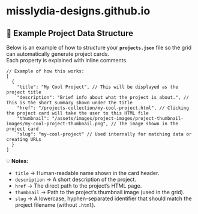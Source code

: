 # misslydia-designs.github.io


## 📄 Example Project Data Structure

Below is an example of how to structure your **`projects.json`** file so the grid can automatically generate project cards.  
Each property is explained with inline comments.

```jsonc
// Example of how this works:
[
  {
    "title": "My Cool Project", // This will be displayed as the project title
    "description": "Brief info about what the project is about.", // This is the short summary shown under the title
    "href": "/projects-collection/my-cool-project.html", // Clicking the project card will take the user to this HTML file
    "thumbnail": "/assets/images/project-images/project-thumbnail-images/my-cool-project-thumbnail.png", // The image shown in the project card
    "slug": "my-cool-project" // Used internally for matching data or creating URLs
  }
]
```

💡 **Notes:**

* `title` → Human-readable name shown in the card header.
* `description` → A short description of the project.
* `href` → The direct path to the project’s HTML page.
* `thumbnail` → Path to the project’s thumbnail image (used in the grid).
* `slug` → A lowercase, hyphen-separated identifier that should match the project filename (without `.html`).

